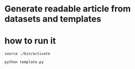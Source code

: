 # Generate readable article from datasets and templates

# how to run it
```
source ./bin/activate

python template.py
```
